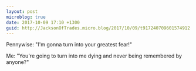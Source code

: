 ```yaml
---
layout: post
microblog: true
date: 2017-10-09 17:10 +1300
guid: http://JacksonOfTrades.micro.blog/2017/10/09/t917240709601574912.html
---
```

Pennywise: "I'm gonna turn into your greatest fear!"

Me: "You're going to turn into me dying and never being remembered by anyone?"
